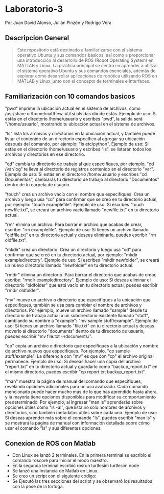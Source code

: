 # Laboratorio-3
Por Juan David Alonso, Julián Pinzón y Rodrigo Vera

## Descripcion General
>Este repositorio está destinado a familiarizarse con el sistema operativo Ubuntu y sus comandos básicos, así como a proporcionar una introducción al desarrollo de ROS (Robot Operating System) en MATLAB y Linux. La práctica principal se centra en aprender a utilizar el sistema operativo Ubuntu y sus comandos esenciales, además de explorar cómo desarrollar aplicaciones de robótica utilizando ROS en MATLAB y Linux junto con el concepto de terminales e interfaces.
## Familiarización con 10 comandos basicos 
"pwd" imprime la ubicación actual en el sistema de archivos, como /usr/share o /home/matthew, útil si olvidas dónde estás. Ejemplo de uso: Si estás en el directorio /home/usuario y escribes "pwd", la salida será "/home/usuario", mostrando tu ubicación actual en el sistema de archivos.

"ls" lista los archivos y directorios en la ubicación actual, y también puede listar el contenido de un directorio específico al agregar su ubicación después del comando, por ejemplo: "ls etc/python". Ejemplo de uso: Si estás en el directorio /home/usuario y escribes "ls", se listarán todos los archivos y directorios en ese directorio.

"cd" cambia tu directorio de trabajo al que especifiques, por ejemplo, "cd /var/log" te lleva al directorio de registros contenido en el directorio "var". Ejemplo de uso: Si estás en el directorio /home/usuario y escribes "cd Documentos", cambiarás tu directorio de trabajo al directorio "Documentos" dentro de tu carpeta de usuario.

"touch" crea un archivo vacío con el nombre que especifiques. Crea un archivo y luego usa "cd" para confirmar que se creó en tu directorio actual, por ejemplo: "touch examplefile". Ejemplo de uso: Si escribes "touch newfile.txt", se creará un archivo vacío llamado "newfile.txt" en tu directorio actual.

"rm" elimina un archivo. Para borrar el archivo que acabas de crear, escribe: "rm examplefile". Ejemplo de uso: Si tienes un archivo llamado "oldfile.txt" en tu directorio actual y deseas eliminarlo, puedes escribir "rm oldfile.txt".

"mkdir" crea un directorio. Crea un directorio y luego usa "cd" para confirmar que se creó en tu directorio actual, por ejemplo: "mkdir exampledirectory". Ejemplo de uso: Si escribes "mkdir newfolder", se creará un nuevo directorio llamado "newfolder" en tu directorio actual.

"rmdir" elimina un directorio. Para borrar el directorio que acabas de crear, escribe: "rmdir exampledirectory". Ejemplo de uso: Si deseas eliminar el directorio "oldfolder" que está vacío en tu directorio actual, puedes escribir "rmdir oldfolder".

"mv" mueve un archivo o directorio que especifiques a la ubicación que especifiques, también se usa para cambiar el nombre de archivos y directorios. Por ejemplo, mueve un archivo llamado "sample" desde tu directorio de trabajo actual a un subdirectorio existente llamado "stuff", cambiando su nombre a "example": "mv sample stuff/example". Ejemplo de uso: Si tienes un archivo llamado "file.txt" en tu directorio actual y deseas moverlo al directorio "documents" dentro de tu directorio de usuario, puedes escribir "mv file.txt ~/documents/".

"cp" copia un archivo o directorio que especifiques a la ubicación y nombre de archivo nuevos que especifiques. Por ejemplo, "cp sample stuff/example". La diferencia con "mv" es que con "cp" el archivo original permanece. Ejemplo de uso: Si deseas hacer una copia del archivo "report.txt" en tu directorio actual y guardarlo como "backup_report.txt" en el mismo directorio, puedes escribir "cp report.txt backup_report.txt".

"man" muestra la página de manual del comando que especifiques, revelando opciones adicionales para un uso avanzado. Cada comando mencionado puede hacer mucho más de lo que has aprendido hasta ahora, y la mayoría tiene opciones disponibles para modificar su comportamiento predeterminado. Por ejemplo, al ingresar "man ls" aprenderás sobre opciones útiles como "ls -al", que lista no solo nombres de archivos y directorios, sino también metadatos útiles sobre cada uno. Ejemplo de uso: Si deseas aprender más sobre el comando "ls", puedes escribir "man ls" y se mostrará la página de manual con información detallada sobre cómo usar el comando "ls" y sus diferentes opciones.

## Conexíon de ROS con Matlab
* Con Linux se lanzó 2 terminales. En la primera terminal se escribio el comando roscore para iniciar el modo maestro.
* En la segunda terminal escribió rosrun turtlesim turtlesim node
* Se lanzó  una instancia de Matlab en Linux.
* Se creo un script con el siguiente código:
* Se Ejecutó las tres secciones del script y se observaró los resultados con la pose de la tortuga.

